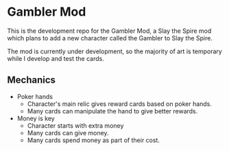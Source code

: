 # Gambler Mod
This is the development repo for the Gambler Mod, a Slay the Spire mod which plans to add a new character called the Gambler to Slay the Spire.

The mod is currently under development, so the majority of art is temporary while I develop and test the cards.

## Mechanics
* Poker hands
  * Character's main relic gives reward cards based on poker hands.
  * Many cards can manipulate the hand to give better rewards.
* Money is key
  * Character starts with extra money
  * Many cards can give money.
  * Many cards spend money as part of their cost.
